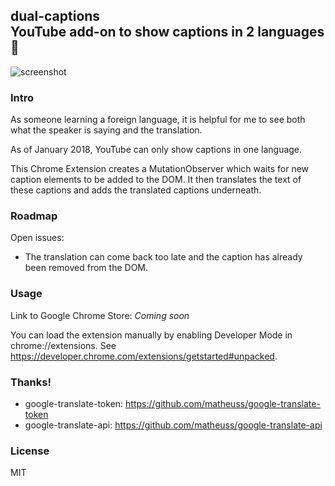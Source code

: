 ## dual-captions <br/> YouTube add-on to show captions in 2 languages 💬

![screenshot](https://github.com/mikesteele/dual-captions/blob/master/screenshot.gif)

### Intro

As someone learning a foreign language, it is helpful for me to see both what the speaker is saying and the translation. 

As of January 2018, YouTube can only show captions in one language. 

This Chrome Extension creates a MutationObserver which waits for new caption elements to be added to the DOM. It then translates the text of these captions and adds the translated captions underneath.

### Roadmap

Open issues:

- The translation can come back too late and the caption has already been removed from the DOM. 

### Usage

Link to Google Chrome Store: *Coming soon*

You can load the extension manually by enabling Developer Mode in chrome://extensions. See https://developer.chrome.com/extensions/getstarted#unpacked.

### Thanks!

* google-translate-token: https://github.com/matheuss/google-translate-token
* google-translate-api: https://github.com/matheuss/google-translate-api

### License

MIT
